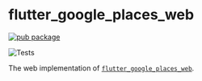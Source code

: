 # flutter_google_places_web

[![pub package](https://img.shields.io/pub/v/flutter_google_places_sdk.svg)](https://pub.dartlang.org/packages/flutter_google_places_sdk_web)

![Tests](https://github.com/matanshukry/flutter_google_places_sdk_web/actions/workflows/tests.yml/badge.svg)

The web implementation of [`flutter_google_places_web`](https://pub.dartlang.org/packages/flutter_google_places_sdk).